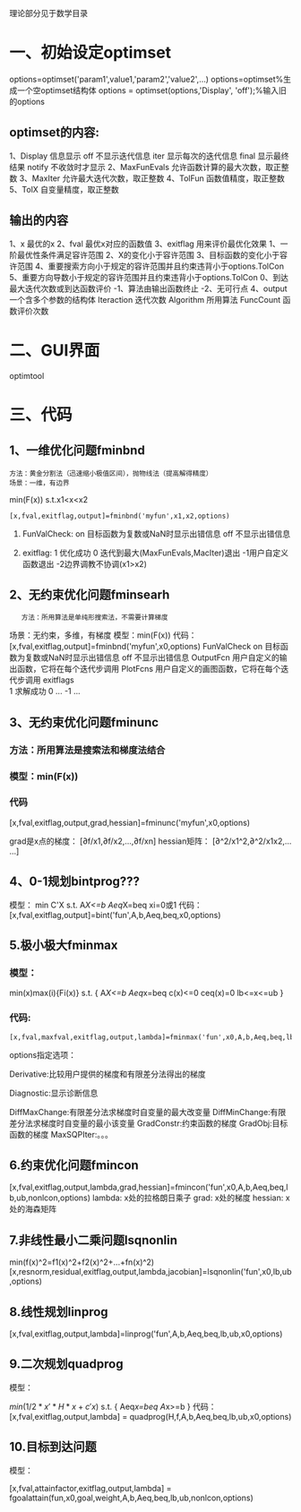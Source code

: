 理论部分见于数学目录
# 一、初始设定optimset
options=optimset('param1',value1,'param2','value2',...)
options=optimset%生成一个空optimset结构体
options = optimset(options,'Display', 'off');%输入旧的options
## optimset的内容:
1、Display  信息显示
off 不显示迭代信息
iter 显示每次的迭代信息
final 显示最终结果
notify 不收敛时才显示
2、MaxFunEvals 允许函数计算的最大次数，取正整数
3、MaxIter 允许最大迭代次数，取正整数
4、TolFun 函数值精度，取正整数
5、TolX 自变量精度，取正整数
## 输出的内容
1、x  最优的x
2、fval 最优x对应的函数值
3、exitflag   用来评价最优化效果
1、一阶最优性条件满足容许范围
2、X的变化小于容许范围
3、目标函数的变化小于容许范围
4、重要搜索方向小于规定的容许范围并且约束违背小于options.TolCon
5、重要方向导数小于规定的容许范围并且约束违背小于options.TolCon
0、到达最大迭代次数或到达函数评价
-1、算法由输出函数终止
-2、无可行点
4、output 一个含多个参数的结构体
Iteraction  迭代次数
Algorithm  所用算法
FuncCount 函数评价次数

# 二、GUI界面
optimtool

# 三、代码
## 1、一维优化问题fminbnd
    方法：黄金分割法（迅速缩小极值区间），抛物线法（提高解得精度）
    场景：一维，有边界
min(F(x))
s.t.x1<x<x2
```
[x,fval,exitflag,output]=fminbnd('myfun',x1,x2,options)
```
1. FunValCheck:
on 目标函数为复数或NaN时显示出错信息
off 不显示出错信息

2. exitflag:
1 优化成功
0 迭代到最大(MaxFunEvals,MacIter)退出
-1用户自定义函数退出
-2边界调教不协调(x1>x2)

## 2、无约束优化问题fminsearh
       方法：所用算法是单纯形搜索法，不需要计算梯度
 场景：无约束，多维，有梯度
       模型：min(F(x))
       代码：[x,fval,exitflag,output]=fminbnd('myfun',x0,options)
FunValCheck
       on 目标函数为复数或NaN时显示出错信息
       off 不显示出错信息
OutputFcn 用户自定义的输出函数，它将在每个迭代步调用
PlotFcns   用户自定义的画图函数，它将在每个迭代步调用
exitflags  
            1  求解成功
            0  ...
           -1 ...

## 3、无约束优化问题fminunc
### 方法：所用算法是搜索法和梯度法结合
### 模型：min(F(x))

### 代码

[x,fval,exitflag,output,grad,hessian]=fminunc('myfun',x0,options)

grad是x点的梯度：
[∂f/x1,∂f/x2,...,∂f/xn]
hessian矩阵：
[∂^2/x1^2,∂^2/x1x2,...
...]

## 4、0-1规划bintprog???

模型：
min C'X
s.t. A*X<=b
      Aeq*X=beq
      xi=0或1
代码：[x,fval,exitflag,output]=bint('fun',A,b,Aeq,beq,x0,options)

## 5.极小极大fminmax

### 模型：
min(x)max(i){Fi(x)}
s.t.
{
A*X<=b
Aeq*x=beq
c(x)<=0
ceq(x)=0
lb<=x<=ub
}

### 代码:
```
[x,fval,maxfval,exitflag,output,lambda]=fminmax('fun',x0,A,b,Aeq,beq,lb,ub,nonlcon,options)
```
options指定选项：

Derivative:比较用户提供的梯度和有限差分法得出的梯度

Diagnostic:显示诊断信息

DiffMaxChange:有限差分法求梯度时自变量的最大改变量
DiffMinChange:有限差分法求梯度时自变量的最小该变量
GradConstr:约束函数的梯度
GradObj:目标函数的梯度
MaxSQPIter:。。。

## 6.约束优化问题fmincon
[x,fval,exitflag,output,lambda,grad,hessian]=fmincon('fun',x0,A,b,Aeq,beq,lb,ub,nonlcon,options)
lambda: x处的拉格朗日乘子
grad: x处的梯度
hessian: x处的海森矩阵
## 7.非线性最小二乘问题lsqnonlin
min(f(x)^2=f1(x)^2+f2(x)^2+...+fn(x)^2)
[x,resnorm,residual,exitflag,output,lambda,jacobian]=lsqnonlin('fun',x0,lb,ub,options)
## 8.线性规划linprog
[x,fval,exitflag,output,lambda]=linprog('fun',A,b,Aeq,beq,lb,ub,x0,options)
## 9.二次规划quadprog
模型：

$min (1/2*x'* H * x+c'x)$
s.t.
{
Aeq*x=beq
A*x>=b
}
代码：
[x,fval,exitflag,output,lambda] = quadprog(H,f,A,b,Aeq,beq,lb,ub,x0,options)
## 10.目标到达问题
模型：

[x,fval,attainfactor,exitflag,output,lambda] = fgoalattain(fun,x0,goal,weight,A,b,Aeq,beq,lb,ub,nonlcon,options)

